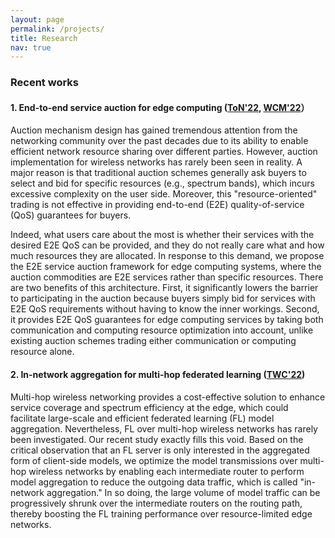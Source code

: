 ```yaml
---
layout: page
permalink: /projects/
title: Research
nav: true
---
```


### Recent works

#### 1. End-to-end service auction for edge computing ([ToN'22](https://ieeexplore.ieee.org/document/9790890), [WCM'22](https://ieeexplore.ieee.org/stamp/stamp.jsp?arnumber=9773059)）

Auction mechanism design has gained tremendous attention from the networking community over the past decades due to its ability to enable efficient network resource sharing over different parties. However, auction implementation for wireless networks has rarely been seen in reality. A major reason is that traditional auction schemes generally ask buyers to select and bid for specific resources (e.g., spectrum bands), which incurs excessive complexity on the user side. Moreover, this "resource-oriented" trading is not effective in providing end-to-end (E2E) quality-of-service (QoS) guarantees for buyers.

Indeed, what users care about the most is whether their services with the desired E2E QoS can be provided, and they do not really care what and how much resources they are allocated. In response to this demand, we propose the E2E service auction framework for edge computing systems, where the auction commodities are E2E services rather than specific resources. There are two benefits of this architecture. First, it significantly lowers the barrier to participating in the auction because buyers simply bid for services with E2E QoS requirements without having to know the inner workings. Second, it provides E2E QoS guarantees for edge computing services by taking both communication and computing resource optimization into account, unlike existing auction schemes trading either communication or computing resource alone.

#### 2. In-network aggregation for multi-hop federated learning ([TWC'22](https://ieeexplore.ieee.org/stamp/stamp.jsp?arnumber=9763436))

Multi-hop wireless networking provides a cost-effective solution to enhance service coverage and spectrum efficiency at the edge, which could facilitate large-scale and efficient federated learning (FL) model aggregation. Nevertheless, FL over multi-hop wireless networks has rarely been investigated. Our recent study exactly fills this void. Based on the critical observation that an FL server is only interested in the aggregated form of client-side models, we optimize the model
transmissions over multi-hop wireless networks by enabling each intermediate router to perform model aggregation to reduce the outgoing data traffic, which is called "in-network aggregation." In so doing, the large volume of model traffic can be progressively shrunk over the intermediate routers on the routing path, thereby boosting the FL training performance over resource-limited edge networks.
